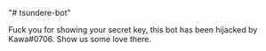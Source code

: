 "# tsundere-bot" 

Fuck you for showing your secret key, this bot has been hijacked by Kawa#0706. Show us some love there. 
